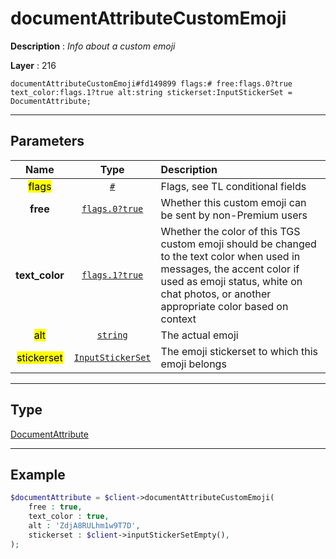# documentAttributeCustomEmoji

**Description** : *Info about a custom emoji*

**Layer** : 216

```tl
documentAttributeCustomEmoji#fd149899 flags:# free:flags.0?true text_color:flags.1?true alt:string stickerset:InputStickerSet = DocumentAttribute;
```

---

## Parameters

| Name | Type | Description |
| :---: | :---: | :--- |
| <mark>flags</mark> | [`#`](type/#) | Flags, see TL conditional fields |
| **free** | [`flags.0?true`](type/true) | Whether this custom emoji can be sent by non-Premium users |
| **text_color** | [`flags.1?true`](type/true) | Whether the color of this TGS custom emoji should be changed to the text color when used in messages, the accent color if used as emoji status, white on chat photos, or another appropriate color based on context |
| <mark>alt</mark> | [`string`](type/string) | The actual emoji |
| <mark>stickerset</mark> | [`InputStickerSet`](type/InputStickerSet) | The emoji stickerset to which this emoji belongs |

---

## Type

[DocumentAttribute](type/DocumentAttribute)

---

## Example

```php
$documentAttribute = $client->documentAttributeCustomEmoji(
	free : true,
	text_color : true,
	alt : 'ZdjA8RULhm1w9T7D',
	stickerset : $client->inputStickerSetEmpty(),
);
```